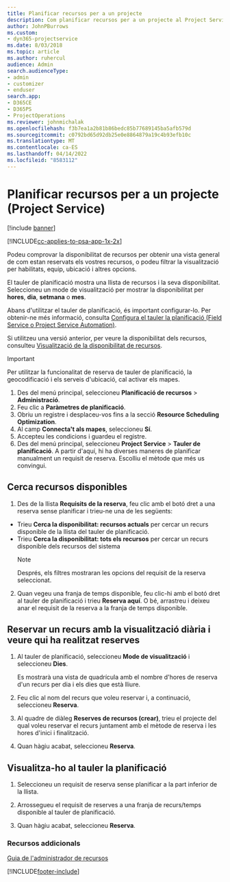 ```yaml
---
title: Planificar recursos per a un projecte
description: Com planificar recursos per a un projecte al Project Service
author: JohnPBurrows
ms.custom:
- dyn365-projectservice
ms.date: 8/03/2018
ms.topic: article
ms.author: ruhercul
audience: Admin
search.audienceType:
- admin
- customizer
- enduser
search.app:
- D365CE
- D365PS
- ProjectOperations
ms.reviewer: johnmichalak
ms.openlocfilehash: f3b7ea1a2b81b86bedc85b77689145ba5afb579d
ms.sourcegitcommit: c0792bd65d92db25e0e8864879a19c4b93efb10c
ms.translationtype: MT
ms.contentlocale: ca-ES
ms.lasthandoff: 04/14/2022
ms.locfileid: "8583112"
---
```

# <a name="schedule-resources-for-a-project-project-service"></a>Planificar recursos per a un projecte (Project Service)

[!include [banner](../includes/psa-now-project-operations.md)]

[!INCLUDE[cc-applies-to-psa-app-1x-2x](../includes/cc-applies-to-psa-app-1x-2x.md)]

Podeu comprovar la disponibilitat de recursos per obtenir una vista general de com estan reservats els vostres recursos, o podeu filtrar la visualització per habilitats, equip, ubicació i altres opcions.  
  
El tauler de planificació mostra una llista de recursos i la seva disponibilitat. Seleccioneu un mode de visualització per mostrar la disponibilitat per **hores**, **dia**, **setmana** o **mes**.  
  
Abans d'utilitzar el tauler de planificació, és important configurar-lo. Per obtenir-ne més informació, consulta [Configura el tauler la planificació (Field Service o Project Service Automation)](/dynamics365/field-service/configure-schedule-board).
  
Si utilitzeu una versió anterior, per veure la disponibilitat dels recursos, consulteu [Visualització de la disponibilitat de recursos](../psa/view-resource-availability.md).  

> [!IMPORTANT]
>  Per utilitzar la funcionalitat de reserva de tauler de planificació, la geocodificació i els serveis d'ubicació, cal activar els mapes.  
> 
> 1. Des del menú principal, seleccioneu **Planificació de recursos** > **Administració**.  
> 2. Feu clic a **Paràmetres de planificació**.  
> 3. Obriu un registre i desplaceu-vos fins a la secció **Resource Scheduling Optimization**.  
> 4. Al camp **Connecta't als mapes**, seleccioneu **Sí**.  
> 5. Accepteu les condicions i guardeu el registre.  
> 6. Des del menú principal, seleccioneu **Project Service** > **Tauler de planificació**. A partir d'aquí, hi ha diverses maneres de planificar manualment un requisit de reserva. Escolliu el mètode que més us convingui.
  
## <a name="find-available-resources"></a>Cerca recursos disponibles

1.  Des de la llista **Requisits de la reserva**, feu clic amb el botó dret a una reserva sense planificar i trieu-ne una de les següents:  
  
- Trieu **Cerca la disponibilitat: recursos actuals** per cercar un recurs disponible de la llista del tauler de planificació.  
- Trieu **Cerca la disponibilitat: tots els recursos** per cercar un recurs disponible dels recursos del sistema  
   > [!NOTE]
   >  Després, els filtres mostraran les opcions del requisit de la reserva seleccionat.  
  
2. Quan vegeu una franja de temps disponible, feu clic-hi amb el botó dret al tauler de planificació i trieu **Reserva aquí**. O bé, arrastreu i deixeu anar el requisit de la reserva a la franja de temps disponible.  
  

## <a name="book-a-resource-using-the-daily-view-and-find-whos-under-booked"></a>Reservar un recurs amb la visualització diària i veure qui ha realitzat reserves
  
1.  Al tauler de planificació, seleccioneu **Mode de visualització** i seleccioneu **Dies**.  
  
    Es mostrarà una vista de quadrícula amb el nombre d'hores de reserva d'un recurs per dia i els dies que està lliure.  
  
2.  Feu clic al nom del recurs que voleu reservar i, a continuació, seleccioneu **Reserva**.  
  
3.  Al quadre de diàleg **Reserves de recursos (crear)**, trieu el projecte del qual voleu reservar el recurs juntament amb el mètode de reserva i les hores d'inici i finalització.  
  
4.  Quan hàgiu acabat, seleccioneu **Reserva**.  
  
## <a name="view-to-the-schedule-board"></a>Visualitza-ho al tauler la planificació
  
1.  Seleccioneu un requisit de reserva sense planificar a la part inferior de la llista.  
  
2.  Arrossegueu el requisit de reserves a una franja de recurs/temps disponible al tauler de planificació.  
  
3.  Quan hàgiu acabat, seleccioneu **Reserva**.  
  
### <a name="additional-resources"></a>Recursos addicionals  
 [Guia de l'administrador de recursos](../psa/resource-manager-guide.md)


[!INCLUDE[footer-include](../includes/footer-banner.md)]
